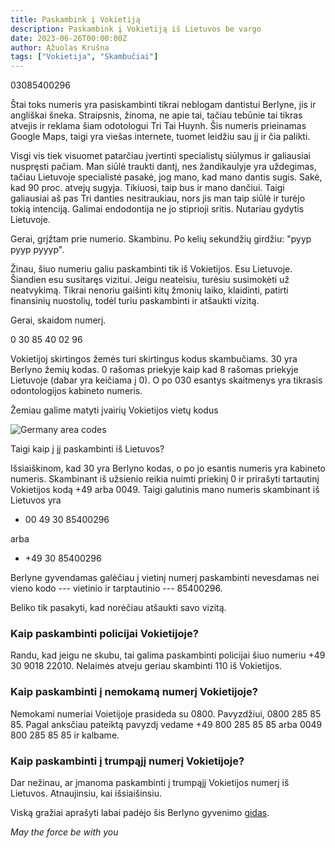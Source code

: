 ```yaml
---
title: Paskambink į Vokietiją
description: Paskambink į Vokietiją iš Lietuvos be vargo
date: 2023-06-26T00:00:00Z
author: Ąžuolas Krušna
tags: ["Vokietija", "Skambučiai"]
---
```


03085400296

Štai toks numeris yra pasiskambinti tikrai neblogam dantistui Berlyne, jis ir angliškai šneka. Straipsnis, žinoma, ne apie tai, tačiau tebūnie tai tikras atvejis ir reklama šiam odotologui Tri Tai Huynh. Šis numeris prieinamas Google Maps, taigi yra viešas internete, tuomet leidžiu sau jį ir čia palikti.

Visgi vis tiek visuomet patarčiau įvertinti specialistų siūlymus ir galiausiai nuspręsti pačiam. Man siūlė traukti dantį, nes žandikaulyje yra uždegimas, tačiau Lietuvoje specialistė pasakė, jog mano, kad mano dantis sugis. Sakė, kad 90 proc. atvejų sugyja. Tikiuosi, taip bus ir mano dančiui. Taigi galiausiai aš pas Tri danties nesitraukiau, nors jis man taip siūlė ir turėjo tokią intenciją. Galimai endodontija ne jo stiprioji sritis. Nutariau gydytis Lietuvoje.

Gerai, grįžtam prie numerio. Skambinu. Po kelių sekundžių girdžiu: "pyyp pyyp pyyyp".

Žinau, šiuo numeriu galiu paskambinti tik iš Vokietijos. Esu Lietuvoje. Šiandien esu susitaręs vizitui. Jeigu neateisiu, turėsiu susimokėti už neatvykimą. Tikrai nenoriu gaišinti kitų žmonių laiko, klaidinti, patirti finansinių nuostolių, todėl turiu paskambinti ir atšaukti vizitą.

Gerai, skaidom numerį.

0 30 85 40 02 96

Vokietijoj skirtingos žemės turi skirtingus kodus skambučiams. 30 yra Berlyno žemių kodas. 0 rašomas priekyje kaip kad 8 rašomas priekyje Lietuvoje (dabar yra keičiama į 0). O po 030 esantys skaitmenys yra tikrasis odontologijos kabineto numeris.

Žemiau galime matyti įvairių Vokietijos vietų kodus

![Germany area codes](../germany_area_codes.png)

Taigi kaip į jį paskambinti iš Lietuvos?

Išsiaiškinom, kad 30 yra Berlyno kodas, o po jo esantis numeris yra kabineto numeris. Skambinant iš užsienio reikia nuimti priekinį 0 ir prirašyti tartautinį Vokietijos kodą +49 arba 0049. Taigi galutinis mano numeris skambinant iš Lietuvos yra

- 00 49 30 85400296

arba

- +49 30 85400296

Berlyne gyvendamas galėčiau į vietinį numerį paskambinti nevesdamas nei vieno kodo --- vietinio ir tarptautinio --- 85400296.

Beliko tik pasakyti, kad norėčiau atšaukti savo vizitą.

### Kaip paskambinti policijai Vokietijoje?

Randu, kad jeigu ne skubu, tai galima paskambinti policijai šiuo numeriu +49 30 9018 22010. Nelaimės atveju geriau skambinti 110 iš Vokietijos.

### Kaip paskambinti į nemokamą numerį Vokietijoje?

Nemokami numeriai Voietijoje prasideda su 0800. Pavyzdžiui, 0800 285 85 85. Pagal anksčiau pateiktą pavyzdį vedame +49 800 285 85 85 arba 0049 800 285 85 85 ir kalbame.

### Kaip paskambinti į trumpąjį numerį Vokietijoje?

Dar nežinau, ar įmanoma paskambinti į trumpąjį Vokietijos numerį iš Lietuvos. Atnaujinsiu, kai išsiaišinsiu.

Viską gražiai aprašyti labai padėjo šis Berlyno gyvenimo [gidas](https://allaboutberlin.com/guides/dial-phone-numbers-germany).

_May the force be with you_
